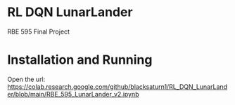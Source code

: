 # RL DQN LunarLander
RBE 595 Final Project

# Installation and Running
Open the url:
https://colab.research.google.com/github/blacksaturn1/RL_DQN_LunarLander/blob/main/RBE_595_LunarLander_v2.ipynb



